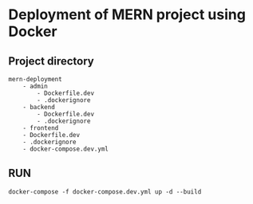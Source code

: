 # Deployment of MERN project using Docker

## Project directory

```
mern-deployment
    - admin
        - Dockerfile.dev
        - .dockerignore
    - backend
        - Dockerfile.dev
        - .dockerignore
    - frontend
    - Dockerfile.dev
    - .dockerignore
    - docker-compose.dev.yml
```

## RUN

```
docker-compose -f docker-compose.dev.yml up -d --build
```

